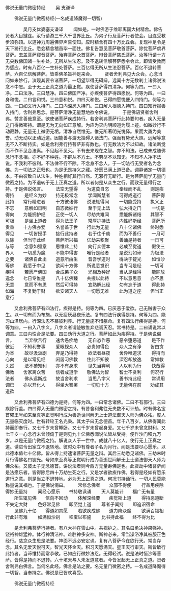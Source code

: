   佛说无量门微密持经
　　吴 支谦译




　　佛说无量门微密持经(一名成道降魔得一切智)

　　　　吴月支优婆塞支谦译
　　闻如是。一时佛游于维耶离国大树精舍。佛告贤者大目揵连。汝行请游三千大千世界比丘。为弟子行及菩萨行者使会。目连受教步须弥顶。以道神力周遍佛界声告使知。应时精舍有四十万比丘会。复现神足令是天下猗行比丘。悉会精舍稽首毕一面住。佛复告慧见菩萨敬首菩萨。除忧菩萨虞界菩萨。去盖菩萨窥音菩萨。殆弃菩萨众首菩萨。辩音菩萨慈氏菩萨。汝等行请十方无央数佛国诸一生补处。无所从生法忍。及不退转信解菩萨悉令会此。即皆受教而为感应。时有八百亿一生补处菩萨。三百亿得无所从生法忍菩萨。百亿不退转菩萨。六百亿信解菩萨。皆乘佛圣旨神足来会。
　　贤者舍利弗见大众会。心念当问如来妙行。演现其要令诸菩萨。一切望毕得无碍辩。远闻十方无数刹土诸佛说法念不中忘。至于无上正真之道为最正觉。疾使菩萨得四清净。何等为四。一曰人净。二曰法净。三曰慧净。四曰佛国严净。亦疾使菩萨得四愿悦。何等为四。一曰身和悦。二曰言和悦。三曰意和悦。四曰灭和悦。已得四愿悦便入四持门。何等为四。一曰如文行入持门。二曰内深忍入持门。三曰解人根德入持门。四曰知行报善入持门。舍利弗思念。是菩萨清净无量慧地欲令佛说。
　　于是佛语贤者舍利弗。赞言善哉意至。欲使诸菩萨疾成持行。若舍利弗菩萨行此持要句者。疾入无量之门得微密持。谓是无为无向如正意解。为应为灭内明顺道为履上迹。如微妙行不动寂静。无量无上微密无垢。清净自然惟无。惟无所著明光悦怿。果而大勇为美誉。动无动以正动近道。因能善与游无挂碍入诸法门。强而有势光大照。远解等意无不入不断持实。如是舍利弗行持菩萨非有数也。行无数法为不以知故。诸法断觉而不作不见合法离。不见起不见灭。不有去来现在之智。亦不知法。已成未成随佛念行不念相。亦不好不种姓。不群从不方土。不劳尽不以知无。不知不人净不法说。不我利不彼利。不法律不行不除。不念身不念人。于一切法行无受者名为念佛。为一切法之正归也。为是无畏持义之藏。妙愿已满上道已备。调静诸定一切德本。不由彼致自从法生。种姓相好其行自然。无邪行无断行。是为菩萨能学无量门微密之持。为不退转于无上正真之道。所以者何是从众生之行。而致无量得行之持。于是佛说偈言。
　　法空无望得　　为道莫自恣
　　奉经而不乱　　则是疾得持
　　是经义为妙　　持无极常念
　　学闻斯慧者　　可得成道行
　　菩萨得此持　　常行精进者
　　十方彼诸佛　　说法辄得闻
　　一切能受持　　执义正不忘
　　意解如日明　　自恣微妙行
　　至于无上法　　弘大持之门
　　一切是得向　　为能拥护经
　　正使一切人　　尽劫共难闻
　　悉能解诸结　　其智不可极
　　是坐上道者　　得为法王子
　　常厚护持法　　内性好斯经
　　菩萨所贵重　　十方佛亦爱
　　名誉盖于世　　行此为无量
　　八十亿诸佛　　终时悉得见
　　一切皆授手　　接行此持者
　　若于往千劫　　而为不善行
　　一月可以除　　但当守此经
　　菩萨所兴福　　亿劫来积聚
　　善诵是持者　　一日可与等
　　念意如强意　　思惟此上持
　　向行众德本　　必成至觉道
　　假使三界人　　一切悉为魔
　　不能中得害　　唯行是经者
　　是说幻如谛　　为极法之要
　　诸佛自此出　　道意所由生
　　昔吾学道时　　得决于锭光
　　如恒沙等佛　　我悉于中见
　　欲闻十方佛　　所说悉觉识
　　当专习是经　　一切可疾得
　　若愿严佛国　　合成弟子众
　　光相及种好　　当从是经得
　　能除放逸念　　七日专惟是
　　八十亿佛臻　　共授以此持
　　不以意思意　　亦不思无意
　　意而不有思　　然后可得持
　　宜熟解此经　　勿有忘于道
　　得此持如海　　不复勤于财
　　欲安诸天人　　一切愿无难
　　此为道之座　　但当正意行

　　又舍利弗菩萨有四法行。疾得是持。何等为四。已厌恶于爱欲。己无贼害于众生。以一切有而为布施。以无疲厌昼夜乐法。复有四法行疾得是持。何等为四。能习山泽居内。行深法忍不慕彼利养。行无量施不惜躯命。复有四法行疾得是持。何等为四。一曰入八字义。八字义者谓迹敏惟弃悲调灭忍。常书持是。二曰诵说常以调意。三曰内性合是法要。四曰劝行大道之行。菩萨如此为疾得持。于是佛说偈言。
　　当弃欲苦行　　速舍愚痴地
　　无自恣作恶　　恶令堕恶道
　　是不作彼近　　不知利誉事
　　爱眼视众人　　必贵如得色
　　众人之有诤　　皆由贪为本
　　故尽汲汲剧　　弃是乃得持
　　欲法者昼夜　　舍异唯道求
　　得持而心向　　是以常见经
　　闲居习佛教　　住此不知彼
　　深忍却放逸　　常如救头然
　　法不猗知利　　亦不有身求
　　见失当弃利　　人以利为行
　　快哉得佛教　　舍家离众苦
　　信者成道学　　敬佛法为智
　　智士不贪利　　何况行法者
　　佛从远斯成　　故当舍利求
　　当思八字义　　善书持此经
　　常诵用调已　　亦以开化人
　　得坐大智署　　一切见十方
　　无量佛在前　　劝成其道欲

　　又舍利弗菩萨有四德为是持。何等为四。一曰常念诸佛。二曰不有邪行。三曰疾除行盖。四曰得入无量门微密之持。有昔舍利弗往无央数不可计劫。时有佛名宝首曜王号如来至真等正觉明行成为善逝世间解无上士道法御天人师为佛众祐。度人无量临灭度时。世有转轮王名光秉。其太子曰无念德首。年千八百岁。从佛得闻此持而即奉行。又七千岁未曾睡卧。又七千岁未曾起身爱。又七千岁未曾念财利。又七千岁一心念行未曾倾倚于是则见九十亿佛悉闻说法皆从受持。便作沙门积九万岁。以是无量门微密之持。解说众人于一世中。成就八十亿人。使行无上正真之道。诱进令出家立不退转地。彼时众中有尊者子名为月行。闻是法要尽心愿乐。以此德本值七十亿佛。皆从得上持逮诸菩萨无量之辩。其后三劫悉见诸佛。三劫末时月行得佛名曰锭光。号如来至真等正觉明行成为善逝世间解无上士道法御天人师为佛众祐。又彼太子无念德首。讲说法者则今西方无量寿佛是也。此贤劫中诸菩萨闻是法愿乐者。皆得除后四十万劫生死之行。又是学者欲疾作佛。若得是经如有愿乐道行之意。则是当立不退转地。必为无上正真之道。何况书持诵行。一切人民莫能称量说其福也。于是佛说偈曰。
　　常修念佛者　　众邪不得便
　　行盖用疾除　　得妙无量持
　　闻经心愿乐　　书持敬讽诵
　　天人莫能计　　福广无有量
　　所生辄见佛　　信向不回动
　　体解深经要　　疾觉斯上道
　　得持恶道断　　不失定大财
　　色好常见佛　　即至觉上道
　　尊者子闻持　　即追识宿命
　　见佛九十亿　　得道如其愿
　　若欲疾成佛　　道力降众魔
　　欲满百福相　　行此非有难
　　如满恒沙刹　　积宝以布施
　　比书持此福　　终不得为比

　　是舍利弗菩萨行持者。有八大神在雪山中。共视护之。其名曰勇决神果强神。饶裕神雄猛神。体行神清洁神。难胜神多安神。斯神必来。常当澡浴净其被服正色经行。慈念众生思是法要。神面不远必安定诵。复有八菩萨今在欲行天。常当存念。其名无爱天悦可天。智光天怀金天。积习天愿满天。星王天行审天。斯皆敏行此持者。当谛惟持而常恭敬。已如应行微妙法忍。无得轻试。说是法时恒沙等菩萨。皆得是持而不退转。六十垓天与人未发道意者。今皆发起无上正真之道。贤者舍利弗白佛言。当何名此经。佛言是法之要。名无量门微密之持。一名成道降魔得一切智。当奉持之。佛说是已皆欢喜受。

　　佛说无量门微密持经


